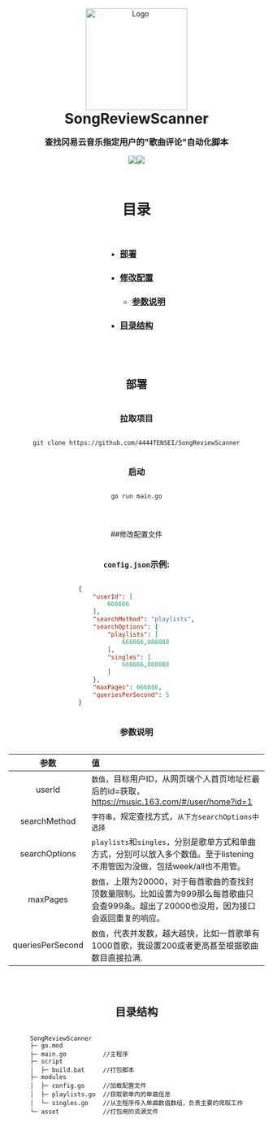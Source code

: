 <div style="display:flex;justify-content:center;align-items:center;flex-direction:column;">
    <center><img src="https://testingcf.jsdelivr.net/gh/4444TENSEI/CDN/img/avatar/AngelDog/AngelDog-rounded.png" alt="Logo" width="200" height="200" /></center><h1 align="center"style="margin:0;"><strong>SongReviewScanner</strong></h1> <h3 align="center" style="margin:1rem 0;">查找冈易云音乐指定用户的"歌曲评论"自动化脚本</h3><div> <center>
 <img src="https://img.shields.io/badge/Go-00ADD8?style=for-the-badge&logo=go&logoColor=white" /><img src="https://img.shields.io/badge/json-5E5C5C?style=for-the-badge&logo=json&logoColor=white" /> </center> </div>

<hr/>

# 目录

- ### [部署](#部署)

- ### [修改配置](#配置文件)

  - ### [参数说明](#参数说明)

- ### [目录结构](#目录结构)

  

<hr/>

## 部署

### 拉取项目

```
git clone https://github.com/4444TENSEI/SongReviewScanner
```

### 启动

```
go run main.go
```



<hr/>

##修改配置文件

### `config.json`示例:

```json
{
    "userId": [
        666666
    ],
    "searchMethod": "playlists",
    "searchOptions": {
        "playlists": [
            666666,888888
        ],
        "singles": [
            666666,888888
        ]
    },
    "maxPages": 666666,
    "queriesPerSecond": 5
}
```

### 参数说明

|       参数       | 值                                                           |
| :--------------: | :----------------------------------------------------------- |
|      userId      | `数值`，目标用户ID，从网页端个人首页地址栏最后的id=获取，https://music.163.com/#/user/home?id=1 |
|   searchMethod   | `字符串`，规定查找方式，`从下方searchOptions中选择`          |
|  searchOptions   | `playlists`和`singles`，分别是歌单方式和单曲方式，分别可以放入多个数值。至于listening不用管因为没做，包括week/all也不用管。 |
|     maxPages     | `数值`，上限为20000，对于每首歌曲的查找封顶数量限制。比如设置为999那么每首歌曲只会查999条。超出了20000也没用，因为接口会返回重复的响应。 |
| queriesPerSecond | `数值`，代表并发数，越大越快，比如一首歌单有1000首歌，我设置200或者更高甚至根据歌曲数目直接拉满. |



<hr/>

## 目录结构

```
SongReviewScanner
├─ go.mod
├─ main.go			//主程序
├─ script
│  ├─ build.bat		//打包脚本
├─ modules
│  ├─ config.go		//加载配置文件
│  ├─ playlists.go	//获取歌单内的单曲信息
│  └─ singles.go	//从主程序传入单曲数值数组，负责主要的爬取工作
└─ asset			//打包用的资源文件
```

